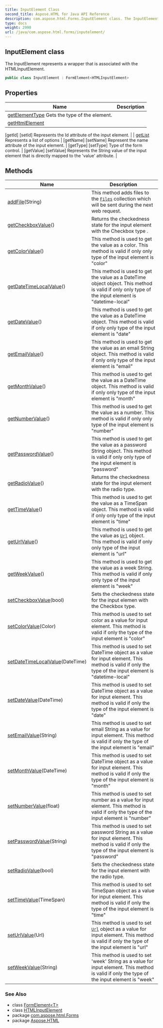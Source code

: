 ```yaml
---
title: InputElement Class
second_title: Aspose.HTML for Java API Reference
description: com.aspose.html.Forms.InputElement class. The InputElement represents a wrapper that is associated with the HTMLInputElement
type: docs
weight: 2990
url: /java/com.aspose.html.forms/inputelement/
---
```

## InputElement class

The InputElement represents a wrapper that is associated with the HTMLInputElement.

```java
public class InputElement : FormElement<HTMLInputElement>
```

## Properties

| Name | Description |
| --- | --- |
| [getElementType](../../com.aspose.html.forms/formelement/elementtype/) Gets the type of the element. |
| [getHtmlElement](../../com.aspose.html.forms/formelement-1/htmlelement/)  |
[getId]
[setId] Represents the Id attribute of the input element. |
| [getList](../../com.aspose.html.forms/inputelement/list/) Represents a list of options |
[getName]
[setName] Represent the name attribute of the input element. |
[getType]
[setType] Type of the form control. |
[getValue]
[setValue] Represents the String value of the input element that is directly mapped to the 'value' attribute. |

## Methods

| Name | Description |
| --- | --- |
| [addFile](../../com.aspose.html.forms/inputelement/addfile/)(String) | This method adds files to the [`Files`](../../com.aspose.html/htmlinputelement/files/) collection which will be sent during the next web request. |
| [getCheckboxValue](../../com.aspose.html.forms/inputelement/getcheckboxvalue/)() | Returns the checkedness state for the input element with the Checkbox type . |
| [getColorValue](../../com.aspose.html.forms/inputelement/getcolorvalue/)() | This method is used to get the value as a color. This method is valid if only only type of the input element is "color" |
| [getDateTimeLocalValue](../../com.aspose.html.forms/inputelement/getdatetimelocalvalue/)() | This method is used to get the value as a DateTime object object. This method is valid if only only type of the input element is "datetime-local" |
| [getDateValue](../../com.aspose.html.forms/inputelement/getdatevalue/)() | This method is used to get the value as a DateTime object. This method is valid if only only type of the input element is "date" |
| [getEmailValue](../../com.aspose.html.forms/inputelement/getemailvalue/)() | This method is used to get the value as an email String object. This method is valid if only only type of the input element is "email" |
| [getMonthValue](../../com.aspose.html.forms/inputelement/getmonthvalue/)() | This method is used to get the value as a DateTime object. This method is valid if only only type of the input element is "month" |
| [getNumberValue](../../com.aspose.html.forms/inputelement/getnumbervalue/)() | This method is used to get the value as a number. This method is valid if only only type of the input element is "number" |
| [getPasswordValue](../../com.aspose.html.forms/inputelement/getpasswordvalue/)() | This method is used to get the value as a password String object. This method is valid if only only type of the input element is "password" |
| [getRadioValue](../../com.aspose.html.forms/inputelement/getradiovalue/)() | Returns the checkedness state for the input element with the radio type. |
| [getTimeValue](../../com.aspose.html.forms/inputelement/gettimevalue/)() | This method is used to get the value as a TimeSpan object. This method is valid if only only type of the input element is "time" |
| [getUrlValue](../../com.aspose.html.forms/inputelement/geturlvalue/)() | This method is used to get the value as [`Url`](../../com.aspose.html/url/) object. This method is valid if only only type of the input element is "url" |
| [getWeekValue](../../com.aspose.html.forms/inputelement/getweekvalue/)() | This method is used to get the value as a week String. This method is valid if only only type of the input element is "week" |
| [setCheckboxValue](../../com.aspose.html.forms/inputelement/setcheckboxvalue/)(bool) | Sets the checkedness state for the input elemen with the Checkbox type. |
| [setColorValue](../../com.aspose.html.forms/inputelement/setcolorvalue/)(Color) | This method is used to set color as a value for input element. This method is valid if only the type of the input element is "color" |
| [setDateTimeLocalValue](../../com.aspose.html.forms/inputelement/setdatetimelocalvalue/)(DateTime) | This method is used to set DateTime object as a value for input element. This method is valid if only the type of the input element is "datetime-local" |
| [setDateValue](../../com.aspose.html.forms/inputelement/setdatevalue/)(DateTime) | This method is used to set DateTime object as a value for input element. This method is valid if only the type of the input element is "date" |
| [setEmailValue](../../com.aspose.html.forms/inputelement/setemailvalue/)(String) | This method is used to set email String as a value for input element. This method is valid if only the type of the input element is "email" |
| [setMonthValue](../../com.aspose.html.forms/inputelement/setmonthvalue/)(DateTime) | This method is used to set DateTime object as a value for input element. This method is valid if only the type of the input element is "month" |
| [setNumberValue](../../com.aspose.html.forms/inputelement/setnumbervalue/)(float) | This method is used to set number as a value for input element. This method is valid if only the type of the input element is "number" |
| [setPasswordValue](../../com.aspose.html.forms/inputelement/setpasswordvalue/)(String) | This method is used to set password String as a value for input element. This method is valid if only the type of the input element is "password" |
| [setRadioValue](../../com.aspose.html.forms/inputelement/setradiovalue/)(bool) | Sets the checkedness state for the input element with the radio type. |
| [setTimeValue](../../com.aspose.html.forms/inputelement/settimevalue/)(TimeSpan) | This method is used to set TimeSpan object as a value for input element. This method is valid if only the type of the input element is "time" |
| [setUrlValue](../../com.aspose.html.forms/inputelement/seturlvalue/)(Url) | This method is used to set [`Url`](../../com.aspose.html/url/) object as a value for input element. This method is valid if only the type of the input element is "url" |
| [setWeekValue](../../com.aspose.html.forms/inputelement/setweekvalue/)(String) | This method is used to set 'week' String as a value for input element. This method is valid if only the type of the input element is "week" |

### See Also

* class [FormElement&lt;T&gt;](../formelement-1/)
* class [HTMLInputElement](../../com.aspose.html/htmlinputelement/)
* package [com.aspose.html.Forms](../../com.aspose.html.forms/)
* package [Aspose.HTML](../../)
